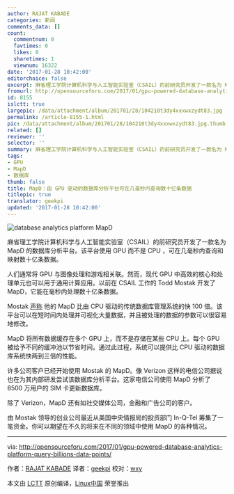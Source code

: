 ```yaml
---
author: RAJAT KABADE
categories: 新闻
comments_data: []
count:
  commentnum: 0
  favtimes: 0
  likes: 0
  sharetimes: 1
  viewnum: 16322
date: '2017-01-28 10:42:00'
editorchoice: false
excerpt: 麻省理工学院计算机科学与人工智能实验室（CSAIL）的前研究员开发了一款名为 MapD 的数据库分析平台。该平台使用 GPU 而不是 CPU ，可在几毫秒内查询和映射数十亿条数据。
fromurl: http://opensourceforu.com/2017/01/gpu-powered-database-analytics-platform-query-billions-data-points/
id: 8155
islctt: true
largepic: /data/attachment/album/201701/28/104210t3dy4xxxwxzydt83.jpg
permalink: /article-8155-1.html
pic: /data/attachment/album/201701/28/104210t3dy4xxxwxzydt83.jpg.thumb.jpg
related: []
reviewer: ''
selector: ''
summary: 麻省理工学院计算机科学与人工智能实验室（CSAIL）的前研究员开发了一款名为 MapD 的数据库分析平台。该平台使用 GPU 而不是 CPU ，可在几毫秒内查询和映射数十亿条数据。
tags:
- GPU
- MapD
- 数据库
thumb: false
title: MapD：由 GPU 驱动的数据库分析平台可在几毫秒内查询数十亿条数据
titlepic: true
translator: geekpi
updated: '2017-01-28 10:42:00'
---
```


![database analytics platform MapD](/data/attachment/album/201701/28/104210t3dy4xxxwxzydt83.jpg)


麻省理工学院计算机科学与人工智能实验室（CSAIL）的前研究员开发了一款名为 MapD 的数据库分析平台。该平台使用 GPU 而不是 CPU ，可在几毫秒内查询和映射数十亿条数据。


人们通常将 GPU 与图像处理和游戏相关联。然而，现代 GPU 中高效的核心和处理单元也可以用于通用计算应用。以前在 CSAIL 工作的 Todd Mostak 开发了 MapD，它能在毫秒内处理数十亿条数据。


Mostak [声称](http://news.mit.edu/2017/startup-mapd-fast-big-data-mapping-0111) 他的 MapD 比由 CPU 驱动的传统数据库管理系统的快 100 倍。该平台可以在短时间内处理并可视化大量数据，并且被处理的数据的参数可以很容易地修改。


MapD 将所有数据缓存在多个 GPU 上，而不是存储在某些 CPU 上。每个 GPU 被给予不同的缓冲池以节省时间。通过此过程，系统可以提供比 CPU 驱动的数据库系统快两到三倍的性能。


许多公司客户已经开始使用 Mostak 的 MapD。像 Verizon 这样的电信公司据说也在为其内部研发尝试该数据库分析平台。这家电信公司使用 MapD 分析了 8500 万用户的 SIM 卡更新数据库。


除了 Verizon，MapD 还有如社交媒体公司，金融和广告公司的客户。


由 Mostak 领导的创业公司最近从美国中央情报局的投资部门 In-Q-Tel 筹集了一笔资金。你可以期望在不久的将来在不同的领域中使用 MapD 的各种情况。




---


via: <http://opensourceforu.com/2017/01/gpu-powered-database-analytics-platform-query-billions-data-points/>


作者：[RAJAT KABADE](%5B1%5D:https://twitter.com/home?status=This%20GPU-powered%20database%20analytics%20platform%20can%20query%20billions%20of%20data%20points%20in%20milliseconds+http://opensourceforu.com/2017/01/gpu-powered-database-analytics-platform-query-billions-data-points/) 译者：[geekpi](https://github.com/geekpi) 校对：[wxy](https://github.com/wxy)


本文由 [LCTT](https://github.com/LCTT/TranslateProject) 原创编译，[Linux中国](https://linux.cn/) 荣誉推出
